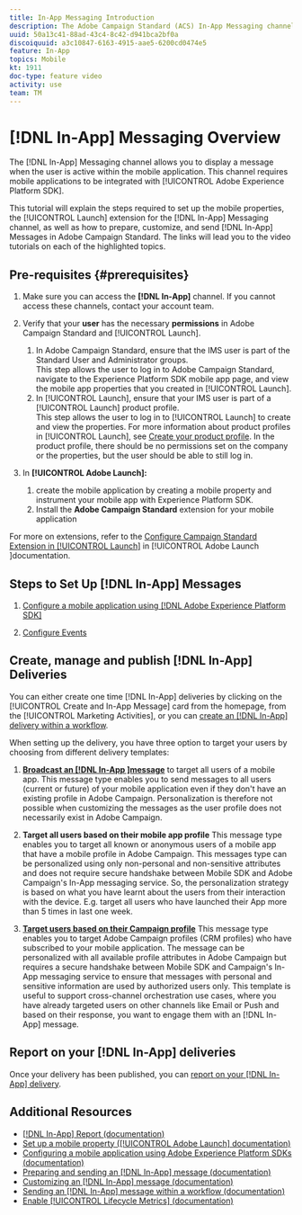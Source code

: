 ```yaml
---
title: In-App Messaging Introduction
description: The Adobe Campaign Standard (ACS) In-App Messaging channel allows you to present the user with contextually relevant In-App messages in response to a customer's real-time behavior within the mobile application.
uuid: 50a13c41-88ad-43c4-8c42-d941bca2bf0a
discoiquuid: a3c10847-6163-4915-aae5-6200cd0474e5
feature: In-App
topics: Mobile
kt: 1911
doc-type: feature video
activity: use
team: TM
---
```


# [!DNL In-App] Messaging Overview

The [!DNL In-App] Messaging channel allows you to display a message when the user is active within the mobile application. This channel requires mobile applications to be integrated with [!UICONTROL Adobe Experience Platform SDK].

This tutorial will explain the steps required to set up the mobile properties, the [!UICONTROL Launch] extension for the [!DNL In-App] Messaging channel, as well as how to prepare, customize, and send [!DNL In-App] Messages in Adobe Campaign Standard. The links will lead you to the video tutorials on each of the highlighted topics.

## Pre-requisites {#prerequisites}

1. Make sure you can access the **[!DNL In-App]** channel. If you cannot access these channels, contact your account team.  
2. Verify that your **user** has the necessary **permissions** in Adobe Campaign Standard and [!UICONTROL Launch].

    1. In Adobe Campaign Standard, ensure that the IMS user is part of the Standard User and Administrator groups.  
       This step allows the user to log in to Adobe Campaign Standard, navigate to the Experience Platform SDK mobile app page, and view the mobile app properties that you created in [!UICONTROL Launch].
    2. In [!UICONTROL Launch], ensure that your IMS user is part of a [!UICONTROL Launch] product profile.  
       This step allows the user to log in to [!UICONTROL Launch] to create and view the properties. For more information about product profiles in [!UICONTROL Launch], see [Create your product profile](https://docs.adobelaunch.com/launch-reference/administration/user-permissions#3-create-your-product-profile). In the product profile, there should be no permissions set on the company or the properties, but the user should be able to still log in.

3. In **[!UICONTROL Adobe Launch]:**

    1. create the mobile application by creating a mobile property and instrument your mobile app with Experience Platform SDK.
    2. Install the **Adobe Campaign Standard** extension for your mobile application

For more on extensions, refer to the [Configure Campaign Standard Extension in [!UICONTROL Launch]](https://aep-sdks.gitbook.io/docs/using-mobile-extensions/adobe-campaign-standard) in [!UICONTROL Adobe Launch ]documentation.

## Steps to Set Up [!DNL In-App] Messages

1. [Configure a mobile application using [!DNL Adobe Experience Platform SDK]](/help/acs/communication-channels/mobile/configure-mobile-apps-using-aep-sdk.md)

2. [Configure Events](/help/acs/communication-channels/mobile/in-app/configure-events.md)


## Create, manage and publish [!DNL In-App] Deliveries

You can either create one time [!DNL In-App] deliveries by clicking on the [!UICONTROL Create and In-App Message] card from the homepage, from the [!UICONTROL Marketing Activities], or you can [create an [!DNL In-App] delivery within a workflow](/help/acs/communication-channels/mobile/in-app/in-app-activity.md).

When setting up the delivery, you have three option to target your users by choosing from different delivery templates:

1. [**Broadcast an [!DNL In-App ]message**](/help/acs/communication-channels/mobile/in-app/broadcast-in-app-message.md) to target all users of a mobile app. This message type enables you to send messages to all users (current or future) of your mobile application even if they don't have an existing profile in Adobe Campaign. Personalization is therefore not possible when customizing the messages as the user profile does not necessarily exist in Adobe Campaign.

2. **Target all users based on their mobile app profile**
This message type enables you to target all known or anonymous users of a mobile app that have a mobile profile in Adobe Campaign. This messages type can be personalized using only non-personal and non-sensitive attributes and does not require secure handshake between Mobile SDK and Adobe Campaign's In-App messaging service. So, the personalization strategy is based on what you have learnt about the users from their interaction with the device. E.g. target all users who have  launched their App more than 5 times in last one week.

3. [**Target users based on their Campaign profile**](/help/acs/communication-channels/mobile/in-app/target-users-based-on-campaign-profile.md)
This message type enables you to target Adobe Campaign profiles (CRM profiles) who have subscribed to your mobile application. The message can be personalized with all available profile attributes in Adobe Campaign but requires a secure handshake between Mobile SDK and Campaign's In-App messaging service to ensure that messages with personal and sensitive information are used by authorized users only.
This template is useful to support cross-channel orchestration use cases, where you have already targeted users on other channels like Email or Push and based on their response, you want to engage them with an [!DNL In-App] message.

## Report on your [!DNL In-App] deliveries

Once your delivery has been published, you can [report on your [!DNL In-App] delivery](/help/acs/communication-channels/mobile/in-app/in-app-reporting.md).

## Additional Resources

* [[!DNL In-App] Report (documentation)](https://docs.adobe.com/content/help/en/campaign-standard/using/reporting/list-of-reports/in-app-report.html)
* [Set up a mobile property  ([!UICONTROL Adobe Launch] documentation)](https://aep-sdks.gitbook.io/docs/getting-started/create-a-mobile-property)
* [Configuring a mobile application using Adobe Experience Platform SDKs (documentation)](https://helpx.adobe.com/campaign/kb/configuring-app-sdk.html)
* [Preparing and sending an [!DNL In-App] message (documentation)](https://docs.adobe.com/content/help/en/campaign-standard/using/communication-channels/in-app-messaging/preparing-and-sending-an-in-app-message.html)
* [Customizing an [!DNL In-App] message (documentation)](https://docs.adobe.com/content/help/en/campaign-standard/using/communication-channels/in-app-messaging/customizing-an-in-app-message.html)
* [Sending an [!DNL In-App] message within a workflow  (documentation)](https://docs.adobe.com/content/help/en/campaign-standard/using/managing-processes-and-data/channel-activities/in-app-delivery.html)
* [Enable [!UICONTROL Lifecycle Metrics] (documentation)](https://aep-sdks.gitbook.io/docs/getting-started/initialize-the-sdk#enable-lifecycle-metrics)
